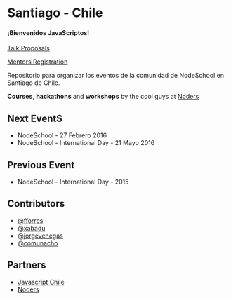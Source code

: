 # Santiago - Chile
#### ¡Bienvenidos JavaScriptos!

[Talk Proposals](https://github.com/nodeschool/Santiago/issues/new?title=Keynote%20Proposal%3A%20&body=%23%23%20Titulo%20del%20keynote%0A%0A%0A%23%23%20Descripcion%20del%20keynote%20%0A%0A%0A)

[Mentors Registration](https://github.com/nodeschool/Santiago/issues/5)

Repositorio para organizar los eventos de la comunidad de NodeSchool en Santiago de Chile.

**Courses**, **hackathons** and **workshops** by the cool guys at [Noders](http://www.noders.cl/)


## Next EventS
* NodeSchool - 27 Febrero 2016
* NodeSchool - International Day - 21 Mayo 2016

## Previous Event
* NodeSchool - International Day - 2015



## Contributors
* [@fforres](github.com/fforres)
* [@xabadu](github.com/xabadu)
* [@jorgevenegas](github.com/jorgevenegas)
* [@comunacho](github.com/comunacho)

## Partners
* [Javascript Chile](http://www.meetup.com/es-ES/Javascript-Chile/)
* [Noders](http://www.noders.cl/)
